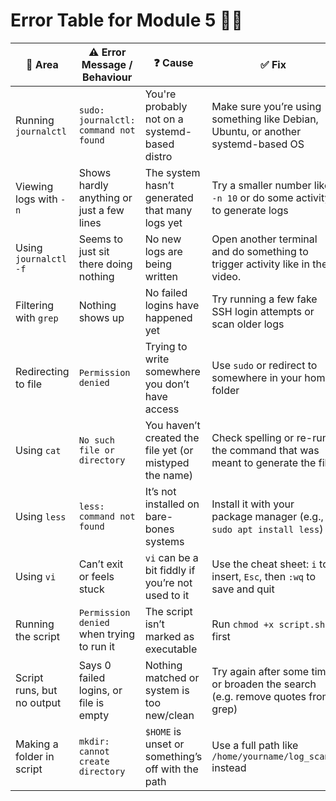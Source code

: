 # Error Table for Module 5 🐱‍💻

| 🧩 Area                         | ⚠️ Error Message / Behaviour                              | ❓ Cause                                                              | ✅ Fix                                                                                   |
|-------------------------------|------------------------------------------------------------|----------------------------------------------------------------------|------------------------------------------------------------------------------------------|
| Running `journalctl`          | `sudo: journalctl: command not found`                      | You're probably not on a systemd-based distro                        | Make sure you’re using something like Debian, Ubuntu, or another systemd-based OS        |
| Viewing logs with `-n`        | Shows hardly anything or just a few lines                  | The system hasn’t generated that many logs yet                       | Try a smaller number like `-n 10` or do some activity to generate logs                   |
| Using `journalctl -f`         | Seems to just sit there doing nothing                      | No new logs are being written                                        | Open another terminal and do something to trigger activity like in the video.        |
| Filtering with `grep`         | Nothing shows up                                           | No failed logins have happened yet                                   | Try running a few fake SSH login attempts or scan older logs                            |
| Redirecting to file           | `Permission denied`                                        | Trying to write somewhere you don’t have access                      | Use `sudo` or redirect to somewhere in your home folder                                  |
| Using `cat`                   | `No such file or directory`                                | You haven’t created the file yet (or mistyped the name)              | Check spelling or re-run the command that was meant to generate the file                |
| Using `less`                  | `less: command not found`                                  | It’s not installed on bare-bones systems                             | Install it with your package manager (e.g., `sudo apt install less`)                    |
| Using `vi`                   | Can’t exit or feels stuck                                  | `vi` can be a bit fiddly if you’re not used to it                    | Use the cheat sheet: `i` to insert, `Esc`, then `:wq` to save and quit                   |
| Running the script            | `Permission denied` when trying to run it                  | The script isn’t marked as executable                                | Run `chmod +x script.sh` first                                                           |
| Script runs, but no output    | Says 0 failed logins, or file is empty                     | Nothing matched or system is too new/clean                           | Try again after some time or broaden the search (e.g. remove quotes from grep)          |
| Making a folder in script     | `mkdir: cannot create directory`                           | `$HOME` is unset or something’s off with the path                    | Use a full path like `/home/yourname/log_scans` instead                                  |

